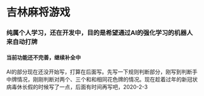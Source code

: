 # 吉林麻将游戏
### 纯属个人学习，还在开发中，目的是希望通过AI的强化学习的机器人来自动打牌
#### 当前功能还不完善，继续补全中
AI的部分现在还没开始写，打算在后面写。先写一下规则判断部分，刚写到判断手中牌情况，刚刚判断对两个、三个和和相同花色牌的情况。现在趁着过年的新冠状病毒休长假的时候写了一点，后面有时间再写吧，2020-2-3